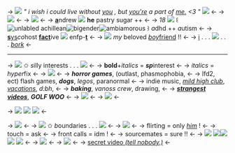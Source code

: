 -> ![](https://graphic.neocities.org/puppy22.gif) *" i wish i could live without [you](https://www.youtube.com/watch?v=dKc9WV_Ts40) ,
but [you're](https://www.youtube.com/watch?v=dKc9WV_Ts40) a part of [me.](https://www.youtube.com/watch?v=dKc9WV_Ts40) <3 "* ![](https://caterpie.crd.co/assets/images/gallery05/6c92033f.png?v=40b16407) <-
-> ![](https://i.postimg.cc/MKrwXDyB/tuxpi-com-1675702174.jpg) <-
-> ![](https://caterpie.crd.co/assets/images/gallery15/12ed0a57.gif?v=40b16407) <-
-> [**a**](https://mandela-catalogue.fandom.com/wiki/Andrew_Long)ndrew ![](https://caterpie.crd.co/assets/images/gallery09/deeaeded.gif?v=40b16407) **he** pastry sugar ++ <-
-> *18* ![](https://watermelon.crd.co/assets/images/gallery03/ebb9389c_original.gif?v=90e42ef7) ꒰ ![unlabled achillean](https://i.postimg.cc/5yTyxCp4/unlabeledachillean2.jpg)![bigender](https://i.postimg.cc/yxgwsrX2/Bigender-7-stripes-20-px.png)![ambiamorous](https://i.postimg.cc/Zqb6GSxp/ambiamorous-7-stripes-20-px.png) ꒱ *a*dhd ++ *a*utism <-
-> [**s**ys](https://dash.pluralkit.me/profile/m/oursw)*co*host [**fact**](https://plurality-hub.carrd.co/#introjects)ive ![](https://graphic.neocities.org/puppy24.gif) enfp-[**t**](https://www.16personalities.com/enfp-personality) <-
-> ![](https://mikejima.crd.co/assets/images/shadow/e0bb4128.gif?v=e37e90e0) *my* beloved [*boy*friend](https://rentry.co/alexkister) !! <-
-> [i](https://rentry.co/indieboy) . . . ![](https://graphic.neocities.org/tumblr_inline_p25mnrmpsw1ux8fd4_500.png) . . . [*bork*](https://rentry.co/theprocrastor) <-
***
-> ![](https://graphic.neocities.org/puppy20.gif) ✩ *s*illy interests . . . ![](https://caterpie.crd.co/assets/images/gallery05/329052ed.gif?v=40b16407) <-
-> **bold**+*italics* = ***sp***interest <-
-> *italics* = *hyper*fix <-
-> ![](https://caterpie.crd.co/assets/images/gallery14/b5fc5262.gif?v=40b16407) <-
-> ***horror games***, (outlast, phasmophobia, <-
-> lfd2, ect) flash games, ***dogs***, *legos*, paranormal <-
-> indie music, [*mild high club*](https://www.youtube.com/@MildHighClub), [*vacations*](https://www.youtube.com/@VACATIONSband), *d:bh*, <-
-> ***baking***, *vanoss crew*, drawing, <-
-> [***strangest videos***](https://twitter.com/WeirdestMemes), ***GOLF WOO*** <-
-> ![](https://caterpie.crd.co/assets/images/gallery14/2dfd804a.png?v=40b16407) <-
-> ![](https://i.postimg.cc/Fs7NFx11/HD-transparent-picture.png) <-

-> ![](https://caterpie.crd.co/assets/images/gallery02/cf484414.gif?v=40b16407) ![](https://graphic.neocities.org/tumblr_mdv1wurdXq1r7y61oo1_250.gif) ![](https://caterpie.crd.co/assets/images/gallery02/cf484414.gif?v=40b16407) <-

-> ![](https://i.postimg.cc/Fs7NFx11/HD-transparent-picture.png) <-
-> ![](https://graphic.neocities.org/puppy18.gif) ✩ *b*oundaries . . . ![](https://caterpie.crd.co/assets/images/gallery05/329052ed.gif?v=40b16407) <-
-> ![](https://caterpie.crd.co/assets/images/gallery14/b5fc5262.gif?v=40b16407) <-
-> flirting = only [*him*](https://rentry.co/alexkister) ! <-
-> touch = ask <-
-> front calls = idm ! <-
-> sourcemates = sure !! <-
-> ![](https://caterpie.crd.co/assets/images/gallery23/5368e906.gif?v=40b16407) ![](https://graphic.neocities.org/Hund_4.gif)![](https://graphic.neocities.org/Hund_6.gif)![](https://graphic.neocities.org/Hund_3.gif) ![](https://caterpie.crd.co/assets/images/gallery23/5368e906.gif?v=40b16407) <-
-> ![](https://caterpie.crd.co/assets/images/gallery14/2dfd804a.png?v=40b16407) <-
-> ![](https://i.postimg.cc/Fs7NFx11/HD-transparent-picture.png) <-
-> [secret video *(tell nobody.)*](https://www.youtube.com/watch?v=C3l2L5vpwJk) <-